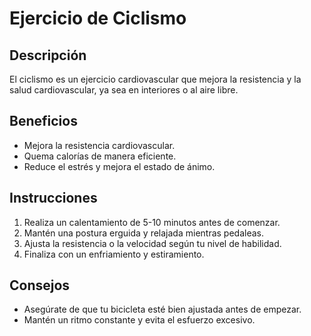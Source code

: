 # Ejercicio de Ciclismo

## Descripción
El ciclismo es un ejercicio cardiovascular que mejora la resistencia y la salud cardiovascular, ya sea en interiores o al aire libre.

## Beneficios
- Mejora la resistencia cardiovascular.
- Quema calorías de manera eficiente.
- Reduce el estrés y mejora el estado de ánimo.

## Instrucciones
1. Realiza un calentamiento de 5-10 minutos antes de comenzar.
2. Mantén una postura erguida y relajada mientras pedaleas.
3. Ajusta la resistencia o la velocidad según tu nivel de habilidad.
4. Finaliza con un enfriamiento y estiramiento.

## Consejos
- Asegúrate de que tu bicicleta esté bien ajustada antes de empezar.
- Mantén un ritmo constante y evita el esfuerzo excesivo.
